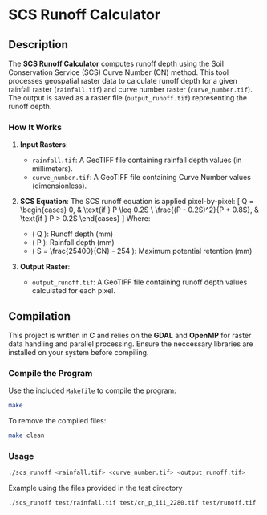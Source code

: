 # SCS Runoff Calculator

## Description
The **SCS Runoff Calculator** computes runoff depth using the Soil Conservation Service (SCS) Curve Number (CN) method. This tool processes geospatial raster data to calculate runoff depth for a given rainfall raster (`rainfall.tif`) and curve number raster (`curve_number.tif`). The output is saved as a raster file (`output_runoff.tif`) representing the runoff depth.

### How It Works
1. **Input Rasters**:
   - `rainfall.tif`: A GeoTIFF file containing rainfall depth values (in millimeters).
   - `curve_number.tif`: A GeoTIFF file containing Curve Number values (dimensionless).

2. **SCS Equation**:
   The SCS runoff equation is applied pixel-by-pixel:
   \[
   Q = \begin{cases} 
   0, & \text{if } P \leq 0.2S \\
   \frac{(P - 0.2S)^2}{P + 0.8S}, & \text{if } P > 0.2S
   \end{cases}
   \]
   Where:
   - \( Q \): Runoff depth (mm)
   - \( P \): Rainfall depth (mm)
   - \( S = \frac{25400}{CN} - 254 \): Maximum potential retention (mm)

3. **Output Raster**:
   - `output_runoff.tif`: A GeoTIFF file containing runoff depth values calculated for each pixel.

## Compilation

This project is written in **C** and relies on the **GDAL** and **OpenMP**  for raster data handling and parallel processing. Ensure the neccessary libraries are  installed on your system before compiling.

### Compile the Program
Use the included `Makefile` to compile the program:
```bash
make
```

To remove the compiled files:
```bash
make clean
```

### Usage
```bash
./scs_runoff <rainfall.tif> <curve_number.tif> <output_runoff.tif>
```
Example using the files provided in the test directory
```bash
./scs_runoff test/rainfall.tif test/cn_p_iii_2280.tif test/runoff.tif
```
